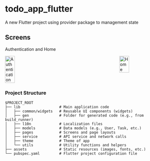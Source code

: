 # todo_app_flutter

A new Flutter project using provider package to management state 

## Screens
Authentication and Home 
<div style="display: flex; justify-content: space-between;">
  <img src="https://res.cloudinary.com/dxiw0dtev/image/upload/f_auto,q_auto/v1ovh9za9zlcjwoihrdn" title="Authentication" alt="Authentication" width="25%"/>
  <img src="https://res.cloudinary.com/dxiw0dtev/image/upload/f_auto,q_auto/loak0gjigrpxjkf90k1i" title="Home" alt="Home" width="25%"/>
</div>

### Project Structure
```
$PROJECT_ROOT
├── lib                  # Main application code
│   ├── common/widgets   # Reusable UI components (widgets)
│   ├── gen              # Folder for generated code (e.g., from build_runner)
│   ├── l10n             # Localization files
│   ├── models           # Data models (e.g., User, Task, etc.)
│   ├── pages            # Screens and page layouts
│   ├── service          # API service and network calls
│   ├── theme            # Theme of app
│   └── utils            # Utility functions and helpers
├── assets               # Static resources (images, fonts, etc.)
└── pubspec.yaml         # Flutter project configuration file
```
